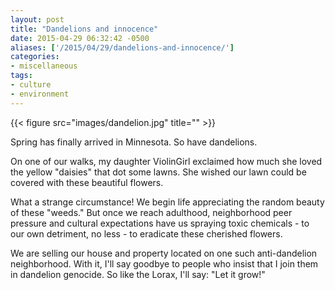 ```yaml
---
layout: post
title: "Dandelions and innocence"
date: 2015-04-29 06:32:42 -0500
aliases: ['/2015/04/29/dandelions-and-innocence/']
categories:
- miscellaneous
tags:
- culture
- environment
---
```

{{< figure src="images/dandelion.jpg" title="" >}}

Spring has finally arrived in Minnesota. So have dandelions.

On one of our walks, my daughter ViolinGirl exclaimed how much she loved the yellow "daisies" that dot some lawns. She wished our lawn could be covered with these beautiful flowers.

What a strange circumstance! We begin life appreciating the random beauty of these "weeds." But once we reach adulthood, neighborhood peer pressure and cultural expectations have us spraying toxic chemicals - to our own detriment, no less - to eradicate these cherished flowers.

We are selling our house and property located on one such anti-dandelion neighborhood. With it, I'll say goodbye to people who insist that I join them in dandelion genocide. So like the Lorax, I'll say: "Let it grow!"
